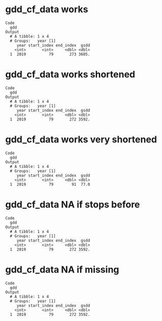 # gdd_cf_data works

    Code
      gdd
    Output
      # A tibble: 1 x 4
      # Groups:   year [1]
         year start_index end_index  gsdd
        <int>       <int>     <dbl> <dbl>
      1  2019          79       273 3605.

# gdd_cf_data works shortened

    Code
      gdd
    Output
      # A tibble: 1 x 4
      # Groups:   year [1]
         year start_index end_index  gsdd
        <int>       <int>     <dbl> <dbl>
      1  2019          79       272 3592.

# gdd_cf_data works very shortened

    Code
      gdd
    Output
      # A tibble: 1 x 4
      # Groups:   year [1]
         year start_index end_index  gsdd
        <int>       <int>     <dbl> <dbl>
      1  2019          79        91  77.0

# gdd_cf_data NA if stops before

    Code
      gdd
    Output
      # A tibble: 1 x 4
      # Groups:   year [1]
         year start_index end_index  gsdd
        <int>       <int>     <dbl> <dbl>
      1  2019          79       272 3592.

# gdd_cf_data NA if missing

    Code
      gdd
    Output
      # A tibble: 1 x 4
      # Groups:   year [1]
         year start_index end_index  gsdd
        <int>       <int>     <dbl> <dbl>
      1  2019          79       272 3592.

